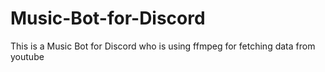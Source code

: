 # Music-Bot-for-Discord
This is a Music Bot for Discord who is using ffmpeg for fetching data from youtube
